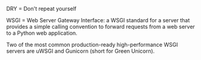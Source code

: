 DRY = Don't repeat yourself

WSGI = Web Server Gateway Interface: a WSGI standard for a server that provides a simple calling convention to forward requests from a web server to a Python web application.

Two of the most common production-ready high-performance WSGI servers are uWSGI and Gunicorn (short for Green Unicorn).